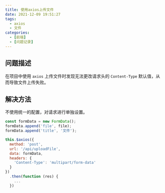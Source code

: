 ```yaml
---
title: 使用axios上传文件
date: 2021-12-09 19:51:27
tags: 
  - axios 
  - 文件
categories: 
  - [前端]
  - [问题记录]
---
```


## 问题描述

在项目中使用 `axios` 上传文件时发现无法更改请求头的  `Content-Type` 默认值，从而导致文件上传失败。

<!-- more -->

## 解决方法

不使用统一的配置，对请求进行单独设置。

```js
const formData = new FormData();
formData.append('file', file);
formData.append('title', '文件');

this.$axios({
  method: 'post',
  url: '/api/uploadFile',
  data: formData,
  headers: {
    'Content-Type': 'multipart/form-data'
  }
})
  .then(function (res) {
    ...
  })
```